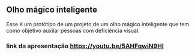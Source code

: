 ## Olho mágico inteligente

Esse é um protótipo de um projeto de um olho mágico inteligente que tem como objetivo auxilar pessoas com deficiência visual.

### link da apresentação https://youtu.be/5AHFqwiN9HI
